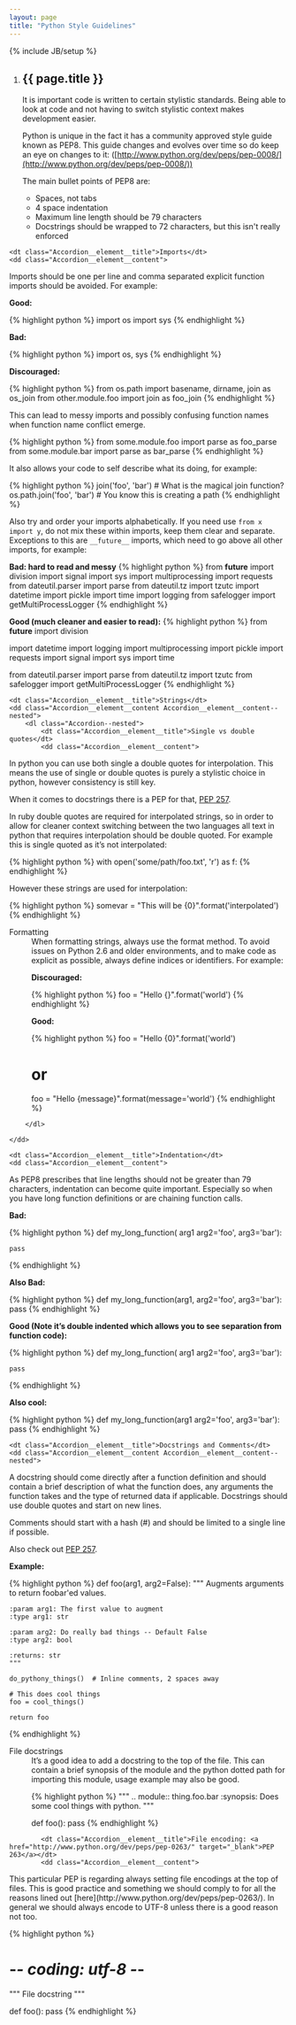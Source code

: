 ```yaml
---
layout: page
title: "Python Style Guidelines"
---
```


{% include JB/setup %}

<ol class="Ordered-list--wide">
    <li>
        <div class="Ordered-list--context">
            <div>
                <h2 class="List-item__heading">{{ page.title }}</h2>
<div class="List-item__body" markdown="1">
It is important code is written to certain stylistic standards. Being able to look at code and not having to switch stylistic context makes development easier.

Python is unique in the fact it has a community approved style guide known as PEP8. This guide changes and evolves over time so do keep an eye on changes to it: ([http://www.python.org/dev/peps/pep-0008/](http://www.python.org/dev/peps/pep-0008/))

The main bullet points of PEP8 are:

* Spaces, not tabs
* 4 space indentation
* Maximum line length should be 79 characters
* Docstrings should be wrapped to 72 characters, but this isn't really enforced
</div>
            </div>
        </div>
    </li>
</ol>

<dl class="Accordion--top">

    <dt class="Accordion__element__title">Imports</dt>
    <dd class="Accordion__element__content">
<div markdown="1">
Imports should be one per line and comma separated explicit function imports should be avoided. For example:

**Good:**

{% highlight python %}
import os
import sys
{% endhighlight %}

**Bad:**

{% highlight python %}
import os, sys
{% endhighlight %}

**Discouraged:**

{% highlight python %}
from os.path import basename, dirname, join as os_join
from other.module.foo import join as foo_join
{% endhighlight %}

This can lead to messy imports and possibly confusing function names when function name conflict emerge.

{% highlight python %}
from some.module.foo import parse as foo_parse
from some.module.bar import parse as bar_parse
{% endhighlight %}

It also allows your code to self describe what its doing, for example:

{% highlight python %}
join('foo', 'bar')  # What is the magical join function?
os.path.join('foo', 'bar')  # You know this is creating a path
{% endhighlight %}

Also try and order your imports alphabetically. If you need use ``from x import y``, do not mix these within imports, keep them clear and separate. Exceptions to this are ``__future__`` imports, which need to go above all other imports, for example:

**Bad: hard to read and messy**
{% highlight python %}
from __future__ import division
import signal
import sys
import multiprocessing
import requests
from dateutil.parser import parse
from dateutil.tz import tzutc
import datetime
import pickle
import time
import logging
from safelogger import getMultiProcessLogger
{% endhighlight %}

**Good (much cleaner and easier to read):**
{% highlight python %}
from __future__ import division

import datetime
import logging
import multiprocessing
import pickle
import requests
import signal
import sys
import time

from dateutil.parser import parse
from dateutil.tz import tzutc
from safelogger import getMultiProcessLogger
{% endhighlight %}
</div>
    </dd>

    <dt class="Accordion__element__title">Strings</dt>
    <dd class="Accordion__element__content Accordion__element__content--nested">
        <dl class="Accordion--nested">
            <dt class="Accordion__element__title">Single vs double quotes</dt>
            <dd class="Accordion__element__content">
<div markdown="1">
In python you can use both single a double quotes for interpolation. This means the use of single or double quotes is purely a stylistic choice in python, however consistency is still key.

When it comes to docstrings there is a PEP for that, [PEP 257](http://www.python.org/dev/peps/pep-0257/).

In ruby double quotes are required for interpolated strings, so in order to allow for cleaner context switching between the two languages all text in python that requires interpolation should be double quoted. For example this is single quoted as it’s not interpolated:

{% highlight python %}
with open('some/path/foo.txt', 'r') as f:
{% endhighlight %}

However these strings are used for interpolation:

{% highlight python %}
somevar = "This will be {0}".format('interpolated')
{% endhighlight %}
</div>
            </dd>
            <dt class="Accordion__element__title">Formatting</dt>
            <dd class="Accordion__element__content">
<div markdown="1">
When formatting strings, always use the format method. To avoid issues on Python 2.6 and older environments, and to make code as explicit as possible, always define indices or identifiers. For example:

**Discouraged:**

{% highlight python %}
foo = "Hello {}".format('world')
{% endhighlight %}

**Good:**

{% highlight python %}
foo = "Hello {0}".format('world')
# or
foo = "Hello {message}".format(message='world')
{% endhighlight %}
</div>
            </dd>

        </dl>

    </dd>

    <dt class="Accordion__element__title">Indentation</dt>
    <dd class="Accordion__element__content">
<div markdown="1">
As PEP8 prescribes that line lengths should not be greater than 79 characters, indentation can become quite important. Especially so when you have long function definitions or are chaining function calls.

**Bad:**

{% highlight python %}
def my_long_function(
    arg1
    arg2='foo',
    arg3='bar'):

    pass
{% endhighlight %}

**Also Bad:**

{% highlight python %}
def my_long_function(arg1, arg2='foo',
                     arg3='bar'):
    pass
{% endhighlight %}

**Good (Note it’s double indented which allows you to see separation from function code):**

{% highlight python %}
def my_long_function(
        arg1
        arg2='foo',
        arg3='bar'):

    pass
{% endhighlight %}

**Also cool:**

{% highlight python %}
def my_long_function(arg1
                     arg2='foo',
                     arg3='bar'):
    pass
{% endhighlight %}
</div>
    </dd>

    <dt class="Accordion__element__title">Docstrings and Comments</dt>
    <dd class="Accordion__element__content Accordion__element__content--nested">
<div markdown="1">
A docstring should come directly after a function definition and should contain a brief description of what the function does, any arguments the function takes and the type of returned data if applicable. Docstrings should use double quotes and start on new lines.

Comments should start with a hash (#) and should be limited to a single line if possible.

Also check out [PEP 257](http://www.python.org/dev/peps/pep-0257/).

**Example:**

{% highlight python %}
def foo(arg1, arg2=False):
    """
    Augments arguments to return foobar'ed values.

    :param arg1: The first value to augment
    :type arg1: str

    :param arg2: Do really bad things -- Default False
    :type arg2: bool

    :returns: str
    """

    do_pythony_things()  # Inline comments, 2 spaces away

    # This does cool things
    foo = cool_things()

    return foo
{% endhighlight %}
</div>
        <dl class="Accordion--nested">
            <dt class="Accordion__element__title">File docstrings</dt>
            <dd class="Accordion__element__content">
<div markdown="1">
It’s a good idea to add a docstring to the top of the file. This can contain a brief synopsis of the module and the python dotted path for importing this module, usage example may also be good.

{% highlight python %}
"""
.. module:: thing.foo.bar
   :synopsis: Does some cool things with python.
"""

def foo():
    pass
{% endhighlight %}
</div>
            </dd>

            <dt class="Accordion__element__title">File encoding: <a href="http://www.python.org/dev/peps/pep-0263/" target="_blank">PEP 263</a></dt>
            <dd class="Accordion__element__content">
<div markdown="1">
This particular PEP is regarding always setting file encodings at the top of files. This is good practice and something we should comply to for all the reasons lined out [here](http://www.python.org/dev/peps/pep-0263/). In general we should always encode to UTF-8 unless there is a good reason not too.

{% highlight python %}
# -*- coding: utf-8 -*-

"""
File docstring
"""

def foo():
    pass
{% endhighlight %}
</div>
            </dd>
        </dl>
    </dd>
</dd>
